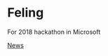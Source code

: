# Feling
For 2018 hackathon in Microsoft

[News](https://mp.weixin.qq.com/s?__biz=MzIwMTI4MzExMw==&mid=2650679812&idx=1&sn=93e84d1df149b1f698e3ff2052cc393b&chksm=8efac942b98d4054e4f81de8f90a72b96f882b7ca64d9151b78b12273e4715a92879af37dd78&scene=0&pass_ticket=FakZtLFB8ZmWuVq6QKdxEAT0CKnxG7DXpbPRladdPjn9JpqE1WBOE9a1vbnrHMmF#rd)
